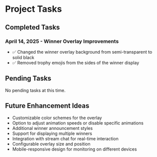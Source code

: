 # Project Tasks

## Completed Tasks

### April 14, 2025 - Winner Overlay Improvements
- ✅ Changed the winner overlay background from semi-transparent to solid black
- ✅ Removed trophy emojis from the sides of the winner display

## Pending Tasks

No pending tasks at this time.

## Future Enhancement Ideas

- Customizable color schemes for the overlay
- Option to adjust animation speeds or disable specific animations
- Additional winner announcement styles
- Support for displaying multiple winners
- Integration with stream chat for real-time interaction
- Configurable overlay size and position
- Mobile-responsive design for monitoring on different devices